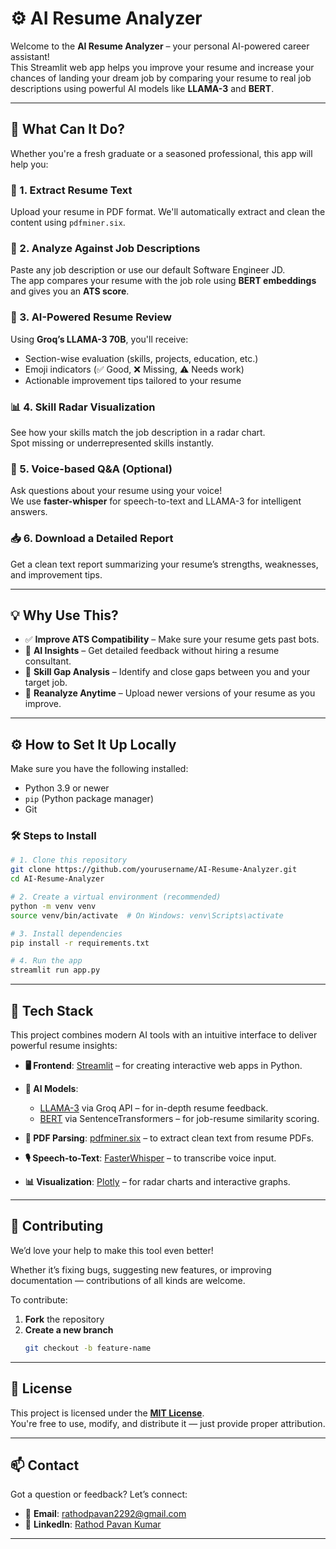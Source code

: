 # ⚙️ AI Resume Analyzer

Welcome to the **AI Resume Analyzer** – your personal AI-powered career assistant!  
This Streamlit web app helps you improve your resume and increase your chances of landing your dream job by comparing your resume to real job descriptions using powerful AI models like **LLAMA-3** and **BERT**.

---

## 🚀 What Can It Do?

Whether you're a fresh graduate or a seasoned professional, this app will help you:

### 📄 1. Extract Resume Text
Upload your resume in PDF format. We'll automatically extract and clean the content using `pdfminer.six`.

### 🧾 2. Analyze Against Job Descriptions
Paste any job description or use our default Software Engineer JD.  
The app compares your resume with the job role using **BERT embeddings** and gives you an **ATS score**.

### 🧠 3. AI-Powered Resume Review
Using **Groq’s LLAMA-3 70B**, you'll receive:
- Section-wise evaluation (skills, projects, education, etc.)
- Emoji indicators (✅ Good, ❌ Missing, ⚠️ Needs work)
- Actionable improvement tips tailored to your resume

### 📊 4. Skill Radar Visualization
See how your skills match the job description in a radar chart.  
Spot missing or underrepresented skills instantly.

### 🎤 5. Voice-based Q&A (Optional)
Ask questions about your resume using your voice!  
We use **faster-whisper** for speech-to-text and LLAMA-3 for intelligent answers.

### 📥 6. Download a Detailed Report
Get a clean text report summarizing your resume’s strengths, weaknesses, and improvement tips.

---

## 💡 Why Use This?

- ✅ **Improve ATS Compatibility** – Make sure your resume gets past bots.
- 🤖 **AI Insights** – Get detailed feedback without hiring a resume consultant.
- 🎯 **Skill Gap Analysis** – Identify and close gaps between you and your target job.
- 🔄 **Reanalyze Anytime** – Upload newer versions of your resume as you improve.

---

## ⚙️ How to Set It Up Locally

Make sure you have the following installed:
- Python 3.9 or newer
- `pip` (Python package manager)
- Git

### 🛠️ Steps to Install

```bash
# 1. Clone this repository
git clone https://github.com/yourusername/AI-Resume-Analyzer.git
cd AI-Resume-Analyzer

# 2. Create a virtual environment (recommended)
python -m venv venv
source venv/bin/activate  # On Windows: venv\Scripts\activate

# 3. Install dependencies
pip install -r requirements.txt

# 4. Run the app
streamlit run app.py
```
---

## 📌 Tech Stack

This project combines modern AI tools with an intuitive interface to deliver powerful resume insights:

- **🖥️ Frontend**: [Streamlit](https://streamlit.io/) – for creating interactive web apps in Python.
  
- **🧠 AI Models**:
  - [LLAMA-3](https://groq.com/) via Groq API – for in-depth resume feedback.
  - [BERT](https://www.sbert.net/) via SentenceTransformers – for job-resume similarity scoring.

- **📄 PDF Parsing**: [pdfminer.six](https://github.com/pdfminer/pdfminer.six) – to extract clean text from resume PDFs.

- **🎙️ Speech-to-Text**: [FasterWhisper](https://github.com/guillaumekln/faster-whisper) – to transcribe voice input.

- **📊 Visualization**: [Plotly](https://plotly.com/python/) – for radar charts and interactive graphs.

---

## 🤝 Contributing

We’d love your help to make this tool even better!

Whether it’s fixing bugs, suggesting new features, or improving documentation — contributions of all kinds are welcome.

To contribute:

1. **Fork** the repository  
2. **Create a new branch**  
   ```bash
   git checkout -b feature-name

---

## 📜 License

This project is licensed under the **[MIT License](LICENSE)**.  
You're free to use, modify, and distribute it — just provide proper attribution.

---

## 📫 Contact

Got a question or feedback? Let’s connect:

- 📧 **Email**: [rathodpavan2292@gmail.com](mailto:rathodpavan2292@gmail.com)  
- 🔗 **LinkedIn**: [Rathod Pavan Kumar](https://www.linkedin.com/in/rathod-pavan-kumar/)

---

